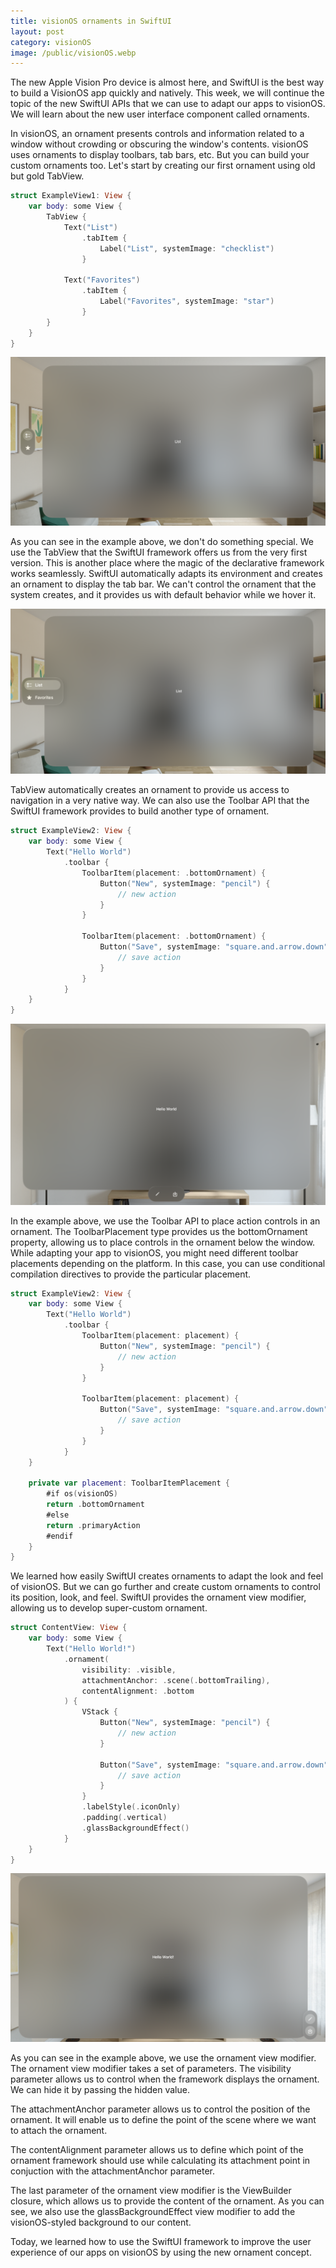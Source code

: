 ```yaml
---
title: visionOS ornaments in SwiftUI
layout: post
category: visionOS
image: /public/visionOS.webp
---
```


The new Apple Vision Pro device is almost here, and SwiftUI is the best way to build a VisionOS app quickly and natively. This week, we will continue the topic of the new SwiftUI APIs that we can use to adapt our apps to visionOS. We will learn about the new user interface component called ornaments.

In visionOS, an ornament presents controls and information related to a window without crowding or obscuring the window's contents. visionOS uses ornaments to display toolbars, tab bars, etc. But you can build your custom ornaments too. Let's start by creating our first ornament using old but gold TabView.

```swift
struct ExampleView1: View {
    var body: some View {
        TabView {
            Text("List")
                .tabItem {
                    Label("List", systemImage: "checklist")
                }
            
            Text("Favorites")
                .tabItem {
                    Label("Favorites", systemImage: "star")
                }
        }
    }
}
```

![ornament-example](/public/ornament1.png)

As you can see in the example above, we don't do something special. We use the TabView that the SwiftUI framework offers us from the very first version. This is another place where the magic of the declarative framework works seamlessly. SwiftUI automatically adapts its environment and creates an ornament to display the tab bar. We can't control the ornament that the system creates, and it provides us with default behavior while we hover it.

![ornament-example](/public/ornament2.png)

TabView automatically creates an ornament to provide us access to navigation in a very native way. We can also use the Toolbar API that the SwiftUI framework provides to build another type of ornament.

```swift
struct ExampleView2: View {
    var body: some View {
        Text("Hello World")
            .toolbar {
                ToolbarItem(placement: .bottomOrnament) {
                    Button("New", systemImage: "pencil") {
                        // new action
                    }
                }
                
                ToolbarItem(placement: .bottomOrnament) {
                    Button("Save", systemImage: "square.and.arrow.down") {
                        // save action
                    }
                }
            }
    }
}
```

![ornament-example](/public/ornament3.png)

In the example above, we use the Toolbar API to place action controls in an ornament. The ToolbarPlacement type provides us the bottomOrnament property, allowing us to place controls in the ornament below the window. While adapting your app to visionOS, you might need different toolbar placements depending on the platform. In this case, you can use conditional compilation directives to provide the particular placement.

```swift
struct ExampleView2: View {
    var body: some View {
        Text("Hello World")
            .toolbar {
                ToolbarItem(placement: placement) {
                    Button("New", systemImage: "pencil") {
                        // new action
                    }
                }
                
                ToolbarItem(placement: placement) {
                    Button("Save", systemImage: "square.and.arrow.down") {
                        // save action
                    }
                }
            }
    }
    
    private var placement: ToolbarItemPlacement {
        #if os(visionOS)
        return .bottomOrnament
        #else
        return .primaryAction
        #endif
    }
}
```

We learned how easily SwiftUI creates ornaments to adapt the look and feel of visionOS. But we can go further and create custom ornaments to control its position, look, and feel. SwiftUI provides the ornament view modifier, allowing us to develop super-custom ornament.

```swift
struct ContentView: View {
    var body: some View {
        Text("Hello World!")
            .ornament(
                visibility: .visible,
                attachmentAnchor: .scene(.bottomTrailing),
                contentAlignment: .bottom
            ) {
                VStack {
                    Button("New", systemImage: "pencil") {
                        // new action
                    }
                    
                    Button("Save", systemImage: "square.and.arrow.down") {
                        // save action
                    }
                }
                .labelStyle(.iconOnly)
                .padding(.vertical)
                .glassBackgroundEffect()
            }
    }
}
```

![ornament-example](/public/ornament4.png)

As you can see in the example above, we use the ornament view modifier. The ornament view modifier takes a set of parameters. The visibility parameter allows us to control when the framework displays the ornament. We can hide it by passing the hidden value.

The attachmentAnchor parameter allows us to control the position of the ornament. It will enable us to define the point of the scene where we want to attach the ornament.

The contentAlignment parameter allows us to define which point of the ornament framework should use while calculating its attachment point in conjuction with the attachmentAnchor parameter.

The last parameter of the ornament view modifier is the ViewBuilder closure, which allows us to provide the content of the ornament. As you can see, we also use the glassBackgroundEffect view modifier to add the visionOS-styled background to our content.

Today, we learned how to use the SwiftUI framework to improve the user experience of our apps on visionOS by using the new ornament concept.
